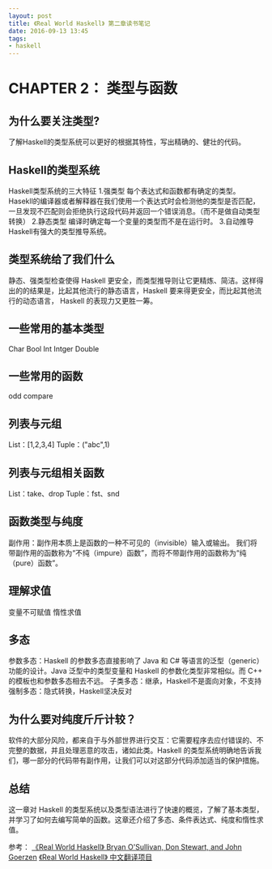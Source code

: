 ```yaml
---
layout: post
title: 《Real World Haskell》 第二章读书笔记
date: 2016-09-13 13:45
tags:
- haskell
---
```

# CHAPTER 2： 类型与函数
<!--more-->
## 为什么要关注类型?
了解Haskell的类型系统可以更好的根据其特性，写出精确的、健壮的代码。

## Haskell的类型系统
Haskell类型系统的三大特征
1.强类型
每个表达式和函数都有确定的类型。Hasekll的编译器或者解释器在我们使用一个表达式时会检测他的类型是否匹配，一旦发现不匹配则会拒绝执行这段代码并返回一个错误消息。（而不是做自动类型转换）
2.静态类型
编译时确定每一个变量的类型而不是在运行时。
3.自动推导
Haskell有强大的类型推导系统。

## 类型系统给了我们什么
静态、强类型检查使得 Haskell 更安全，而类型推导则让它更精炼、简洁。这样得出的的结果是，比起其他流行的静态语言，Haskell 要来得更安全，而比起其他流行的动态语言， Haskell 的表现力又更胜一筹。

## 一些常用的基本类型
Char
Bool
Int
Intger
Double
## 一些常用的函数
odd
compare

## 列表与元组
List：[1,2,3,4]
Tuple：("abc",1)

## 列表与元组相关函数
List：take、drop
Tuple：fst、snd

## 函数类型与纯度
副作用：副作用本质上是函数的一种不可见的（invisible）输入或输出。
我们将带副作用的函数称为“不纯（impure）函数”，而将不带副作用的函数称为“纯（pure）函数”。

## 理解求值
变量不可赋值
惰性求值

## 多态
参数多态：Haskell 的参数多态直接影响了 Java 和 C# 等语言的泛型（generic）功能的设计。Java 泛型中的类型变量和 Haskell 的参数化类型非常相似。而 C++ 的模板也和参数多态相去不远。
子类多态：继承，Haskell不是面向对象，不支持
强制多态：隐式转换，Haskell坚决反对

## 为什么要对纯度斤斤计较？
软件的大部分风险，都来自于与外部世界进行交互：它需要程序去应付错误的、不完整的数据，并且处理恶意的攻击，诸如此类。Haskell 的类型系统明确地告诉我们，哪一部分的代码带有副作用，让我们可以对这部分代码添加适当的保护措施。

## 总结
这一章对 Haskell 的类型系统以及类型语法进行了快速的概览，了解了基本类型，并学习了如何去编写简单的函数。这章还介绍了多态、条件表达式、纯度和惰性求值。

参考：
[《Real World Haskell》 Bryan O'Sullivan, Don Stewart, and John Goerzen](http://book.realworldhaskell.org/)
[《Real World Haskell》 中文翻译项目](http://cnhaskell.com/chp/2.html)